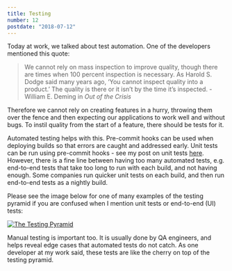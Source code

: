 ```yaml
---
title: Testing
number: 12
postdate: "2018-07-12"
---
```


Today at work, we talked about test automation. One of the developers mentioned this quote:

> We cannot rely on mass inspection to improve quality, though there are times when 100 percent inspection is necessary. As Harold S. Dodge said many years ago, ‘You cannot inspect quality into a product.’ The quality is there or it isn’t by the time it’s inspected. - William E. Deming in _Out of the Crisis_

Therefore we cannot rely on creating features in a hurry, throwing them over the fence and then expecting our applications to work well and without bugs. To instil quality from the start of a feature, there should be tests for it.

Automated testing helps with this. Pre-commit hooks can be used when deploying builds so that errors are caught and addressed early. Unit tests can be run using pre-commit hooks - see my post on unit tests [here](https://amberwilson.co.uk/blog/unit-tests/). However, there is a fine line between having too many automated tests, e.g. end-to-end tests that take too long to run with each build, and not having enough. Some companies run quicker unit tests on each build, and then run end-to-end tests as a nightly build.

Please see the image below for one of many examples of the testing pyramid if you are confused when I mention unit tests or end-to-end (UI) tests:

<a href="http://blog.xebia.com/its-2017-test-automation-is-not-optional-when-building-mobile-apps/">
    <img src="../img/test-pyramid.png" alt="The Testing Pyramid">
</a>

Manual testing is important too. It is usually done by QA engineers, and helps reveal edge cases that automated tests do not catch. As one developer at my work said, these tests are like the cherry on top of the testing pyramid.

